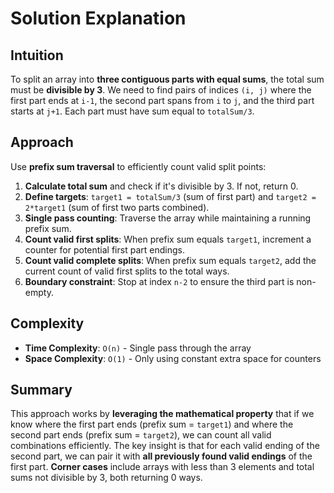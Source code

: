 
# Solution Explanation

## Intuition
To split an array into **three contiguous parts with equal sums**, the total sum must be **divisible by 3**. We need to find pairs of indices `(i, j)` where the first part ends at `i-1`, the second part spans from `i` to `j`, and the third part starts at `j+1`. Each part must have sum equal to `totalSum/3`.

## Approach
Use **prefix sum traversal** to efficiently count valid split points:

1. **Calculate total sum** and check if it's divisible by 3. If not, return 0.
2. **Define targets**: `target1 = totalSum/3` (sum of first part) and `target2 = 2*target1` (sum of first two parts combined).
3. **Single pass counting**: Traverse the array while maintaining a running prefix sum.
4. **Count valid first splits**: When prefix sum equals `target1`, increment a counter for potential first part endings.
5. **Count valid complete splits**: When prefix sum equals `target2`, add the current count of valid first splits to the total ways.
6. **Boundary constraint**: Stop at index `n-2` to ensure the third part is non-empty.

## Complexity
- **Time Complexity**: `O(n)` - Single pass through the array
- **Space Complexity**: `O(1)` - Only using constant extra space for counters

## Summary
This approach works by **leveraging the mathematical property** that if we know where the first part ends (prefix sum = `target1`) and where the second part ends (prefix sum = `target2`), we can count all valid combinations efficiently. The key insight is that for each valid ending of the second part, we can pair it with **all previously found valid endings** of the first part. **Corner cases** include arrays with less than 3 elements and total sums not divisible by 3, both returning 0 ways.

